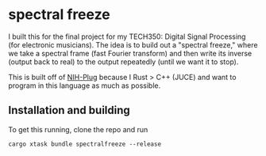 # spectral freeze
I built this for the final project for my TECH350: Digital Signal Processing (for electronic musicians). The idea is to
build out a "spectral freeze," where we take a spectral frame (fast Fourier transform) and then write its inverse (output
back to real) to the output repeatedly (until we want it to stop). 

This is built off of [NIH-Plug](https://github.com/robbert-vdh/nih-plug?tab=readme-ov-file)
because I Rust > C++ (JUCE) and want to program in this language as much as possible.

## Installation and building
To get this running, clone the repo and run 
```
cargo xtask bundle spectralfreeze --release
```
